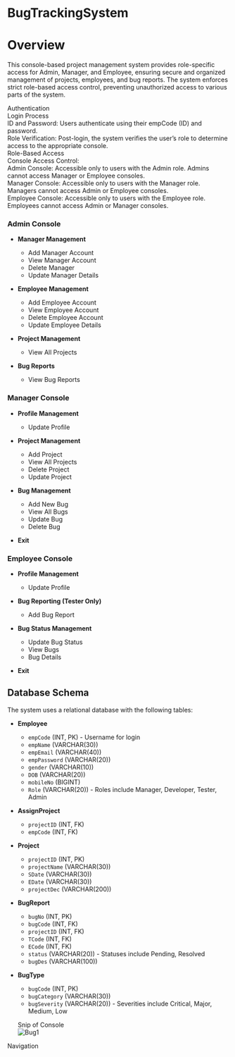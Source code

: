 # BugTrackingSystem  
# Overview  

This console-based project management system provides role-specific access for Admin, Manager, and Employee, ensuring secure and organized management of projects, employees, and bug reports. The system enforces strict role-based access control, preventing unauthorized access to various parts of the system.    

Authentication  
Login Process  
ID and Password: Users authenticate using their empCode (ID) and password.  
Role Verification: Post-login, the system verifies the user’s role to determine access to the appropriate console.  
Role-Based Access  
Console Access Control:  
Admin Console: Accessible only to users with the Admin role. Admins cannot access Manager or Employee consoles.  
Manager Console: Accessible only to users with the Manager role. Managers cannot access Admin or Employee consoles.  
Employee Console: Accessible only to users with the Employee role. Employees cannot access Admin or Manager consoles.  

### Admin Console  

- **Manager Management**  
  - Add Manager Account  
  - View Manager Account  
  - Delete Manager  
  - Update Manager Details  

- **Employee Management**  
  - Add Employee Account  
  - View Employee Account  
  - Delete Employee Account  
  - Update Employee Details  

- **Project Management**  
  - View All Projects

- **Bug Reports**  
  - View Bug Reports  

### Manager Console  

- **Profile Management**  
  - Update Profile  

- **Project Management**  
  - Add Project  
  - View All Projects  
  - Delete Project  
  - Update Project  

- **Bug Management**  
  - Add New Bug  
  - View All Bugs  
  - Update Bug  
  - Delete Bug  

- **Exit**   

### Employee Console  

- **Profile Management**
  - Update Profile

- **Bug Reporting (Tester Only)**
  - Add Bug Report

- **Bug Status Management**
  - Update Bug Status
  - View Bugs
  - Bug Details

- **Exit**

## Database Schema

The system uses a relational database with the following tables:

- **Employee**
  - `empCode` (INT, PK) - Username for login
  - `empName` (VARCHAR(30))
  - `empEmail` (VARCHAR(40))
  - `empPassword` (VARCHAR(20))
  - `gender` (VARCHAR(10))
  - `DOB` (VARCHAR(20))
  - `mobileNo` (BIGINT)
  - `Role` (VARCHAR(20)) - Roles include Manager, Developer, Tester, Admin

- **AssignProject**
  - `projectID` (INT, FK)
  - `empCode` (INT, FK)

- **Project**
  - `projectID` (INT, PK)
  - `projectName` (VARCHAR(30))
  - `SDate` (VARCHAR(30))
  - `EDate` (VARCHAR(30))
  - `projectDec` (VARCHAR(200))

- **BugReport**
  - `bugNo` (INT, PK)
  - `bugCode` (INT, FK)
  - `projectID` (INT, FK)
  - `TCode` (INT, FK)
  - `ECode` (INT, FK)
  - `status` (VARCHAR(20)) - Statuses include Pending, Resolved
  - `bugDes` (VARCHAR(100))

- **BugType**
  - `bugCode` (INT, PK)
  - `bugCategory` (VARCHAR(30))
  - `bugSeverity` (VARCHAR(20)) - Severities include Critical, Major, Medium, Low  

  Snip of Console  
  ![Bug1](https://github.com/user-attachments/assets/22020688-2cb2-4e8c-bd9c-ca6367f69756) 

Navigation  

